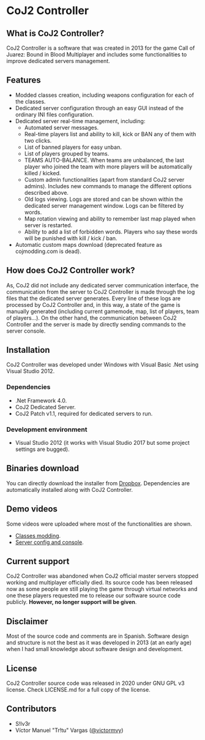 # CoJ2 Controller

## What is CoJ2 Controller?
CoJ2 Controller is a software that was created in 2013 for the game Call of Juarez: Bound in Blood Multiplayer and includes some functionalities to improve dedicated servers management.

## Features
- Modded classes creation, including weapons configuration for each of the classes.
- Dedicated server configuration through an easy GUI instead of the ordinary INI files configuration.
- Dedicated server real-time management, including:
    - Automated server messages.
    - Real-time players list and ability to kill, kick or BAN any of them with two clicks.
    - List of banned players for easy unban.
    - List of players grouped by teams.
    - TEAMS AUTO-BALANCE. When teams are unbalanced, the last player who joined the team with more players will be automatically killed / kicked.
    - Custom admin functionalities (apart from standard CoJ2 server admins). Includes new commands to manage the different options described above.
    - Old logs viewing. Logs are stored and can be shown within the dedicated server management window. Logs can be filtered by words.
    - Map rotation viewing and ability to remember last map played when server is restarted.
    - Ability to add a list of forbidden words. Players who say these words will be punished with kill / kick / ban.
- Automatic custom maps download (deprecated feature as cojmodding.com is dead).

## How does CoJ2 Controller work?
As, CoJ2 did not include any dedicated server communication interface, the communication from the server to CoJ2 Controller is made through the log files that the dedicated server generates. Every line of these logs are processed by CoJ2 Controller and, in this way, a state of the game is manually generated (including current gamemode, map, list of players, team of players...).
On the other hand, the communication between CoJ2 Controller and the server is made by directly sending commands to the server console.

## Installation
CoJ2 Controller was developed under Windows with Visual Basic .Net using Visual Studio 2012.
### Dependencies
- .Net Framework 4.0.
- CoJ2 Dedicated Server.
- CoJ2 Patch v1.1, required for dedicated servers to run.

### Development environment
- Visual Studio 2012 (it works with Visual Studio 2017 but some project settings are bugged).

## Binaries download
You can directly download the installer from [Dropbox](https://www.dropbox.com/s/t6jsyuupg6ls0iw/setup_ModsCoJ.zip?dl=1).
Dependencies are automatically installed along with CoJ2 Controller.

## Demo videos
Some videos were uploaded where most of the functionalities are shown.
- [Classes modding](https://youtu.be/do5j__FL060).
- [Server config and console](https://youtu.be/-q1qUkwV0EE).

## Current support
CoJ2 Controller was abandoned when CoJ2 official master servers stopped working and multiplayer officially died. Its source code has been released now as some people are still playing the game through virtual networks and one these players requested me to release our software source code publicly. **However, no longer support will be given**.

## Disclaimer
Most of the source code and comments are in Spanish. Software design and structure is not the best as it was developed in 2013 (at an early age) when I had small knowledge about software design and development.

## License
CoJ2 Controller source code was released in 2020 under GNU GPL v3 license. Check LICENSE.md for a full copy of the license.

## Contributors
- S!lv3r
- Víctor Manuel "Tr!tu" Vargas ([@victormvy](https://github.com/victormvy))
